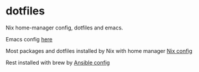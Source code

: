 dotfiles
========

Nix home-manager config, dotfiles and emacs.

Emacs config [here](emacs.d/conf.org)

Most packages and dotfiles installed by Nix with home manager [Nix config](nixpkgs/)

Rest installed with brew by [Ansible config](.ansible/playbook.yml)
